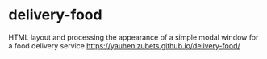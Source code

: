 # delivery-food
HTML layout and processing the appearance of a simple modal window for a food delivery service
https://yauhenizubets.github.io/delivery-food/
